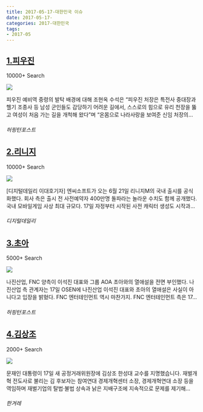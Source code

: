 ```yaml
---
title: 2017-05-17-대한민국 이슈
date: 2017-05-17-
categories: 2017-대한민국
tags: 
- 2017-05
---
```


[1.피우진](http://www.huffingtonpost.kr/2017/05/17/story_n_16665340.html)
--

10000+ Search

![](http:)

피우진 예비역 중령의 발탁 배경에 대해 조현옥 수석은 “피우진 처장은 특전사 중대장과 헬기 조종사 등 남성 군인들도 감당하기 어려운 길에서, 스스로의 힘으로 유리 천장을 뚫고 여성이 처음 가는 길을 개척해 왔다”며 “온몸으로 나라사랑을 보여준 신임 처장의...
###### 허핑턴포스트

[2.리니지](http://www.ddaily.co.kr/news/article.html?no=156038)
--

10000+ Search

![](http:)

[디지털데일리 이대호기자] 엔씨소프트가 오는 6월 21일 리니지M의 국내 출시를 공식화했다. 회사 측은 출시 전 사전예약자 400만명 돌파라는 놀라운 수치도 함께 공개했다. 국내 모바일게임 사상 최대 규모다. 17일 자정부터 시작된 사전 캐릭터 생성도 시작과...
###### 디지털데일리

[3.초아](http://www.huffingtonpost.kr/2017/05/16/story_n_16655330.html)
--

5000+ Search

![](http:)

나진산업, FNC 양측이 이석진 대표와 그룹 AOA 초아와의 열애설을 전면 부인했다. 나진산업 측 관계자는 17일 OSEN에 나진산업 이석진 대표와 초아의 열애설은 사실이 아니다고 입장을 밝혔다. FNC 엔터테인먼트 역시 마찬가지. FNC 엔터테인먼트 측은 17...
###### 허핑턴포스트

[4.김상조](http://www.hani.co.kr/arti/economy/economy_general/795279.html)
--

2000+ Search

![](http:)

문재인 대통령이 17일 새 공정거래위원장에 김상조 한성대 교수를 지명했습니다. 재벌개혁 전도사로 불리는 김 후보자는 참여연대 경제개혁센터 소장, 경제개혁연대 소장 등을 역임하며 재벌기업의 탈법·불법 상속과 낡은 지배구조에 지속적으로 문제를 제기해...
###### 한겨레

